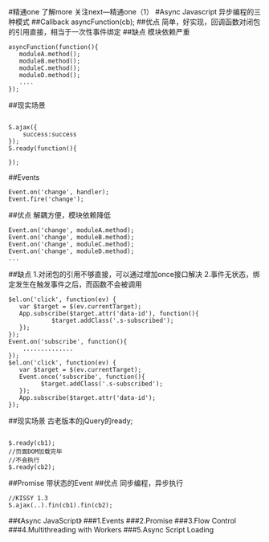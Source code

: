 #精通one 了解more 关注next—精通one（1）
#Async Javascript
异步编程的三种模式
##Callback
asyncFunction(cb);
##优点
简单，好实现，回调函数对闭包的引用直接，相当于一次性事件绑定
##缺点
模块依赖严重
<pre><code>asyncFunction(function(){
   moduleA.method();
   moduleB.method();
   moduleC.method();
   moduleD.method();
   ....
});
</pre></code>
##现实场景
<pre><code>
S.ajax({
    success:success
});
S.ready(function(){

});
</pre></code>
##Events
<pre><code>Event.on('change', handler);
Event.fire('change');
</pre></code>
##优点
解耦方便，模块依赖降低
<pre><code>Event.on('change', moduleA.method);
Event.on('change', moduleB.method);
Event.on('change', moduleC.method);
Event.on('change', moduleD.method);
...
</pre></code>
##缺点
1.对闭包的引用不够直接，可以通过增加once接口解决
2.事件无状态，绑定发生在触发事件之后，而函数不会被调用
<pre><code>$el.on('click', function(ev) {
   var $target = $(ev.currentTarget);
   App.subscribe($target.attr('data-id'), function(){
            $target.addClass('.s-subscribed');
   });
});
Event.on('subscribe', function(){
    ..............
});
$el.on('click', function(ev) {
   var $target = $(ev.currentTarget);
   Event.once('subscribe', function(){
         $target.addClass('.s-subscribed');
   });
   App.subscribe($target.attr('data-id');
});
</pre></code>
##现实场景
古老版本的jQuery的ready;
<pre><code>
$.ready(cb1);
//页面DOM加载完毕
//不会执行
$.ready(cb2);
</pre></code>
##Promise
带状态的Event
##优点
同步编程，异步执行
<pre><code>//KISSY 1.3
S.ajax(..).fin(cb1).fin(cb2);
</pre></code>
##《Async JavaScript》
###1.Events
###2.Promise
###3.Flow Control
###4.Multithreading with Workers
###5.Async Script Loading
